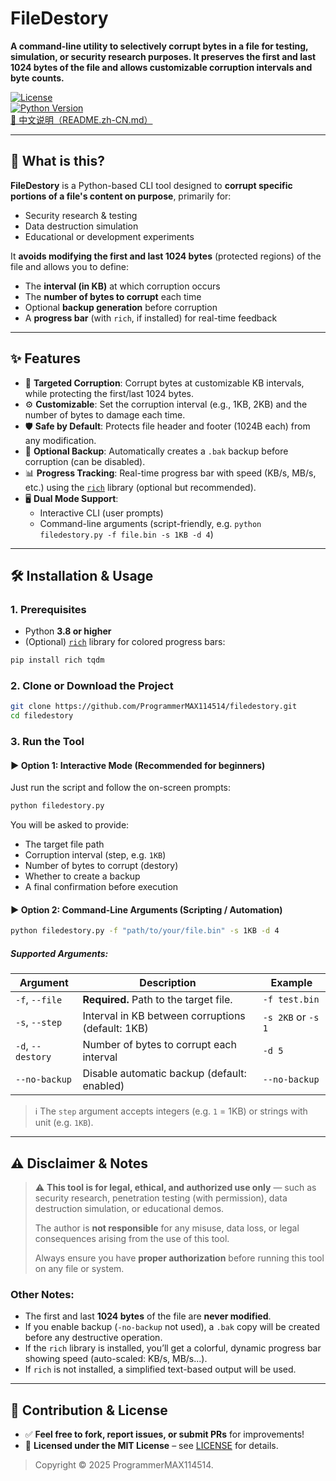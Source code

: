 # FileDestory

**A command-line utility to selectively corrupt bytes in a file for testing, simulation, or security research purposes. It preserves the first and last 1024 bytes of the file and allows customizable corruption intervals and byte counts.**

[![License](https://img.shields.io/badge/license-MIT-blue.svg)](LICENSE)  
[![Python Version](https://img.shields.io/badge/python-3.8+-blue.svg)](https://www.python.org/downloads/)  
[📘 中文说明（README.zh-CN.md）](README.zh-CN.md)  <!-- 指向中文版 README -->

---

## 📌 What is this?

**FileDestory** is a Python-based CLI tool designed to **corrupt specific portions of a file's content on purpose**, primarily for:

- Security research & testing  
- Data destruction simulation  
- Educational or development experiments  

It **avoids modifying the first and last 1024 bytes** (protected regions) of the file and allows you to define:

- The **interval (in KB)** at which corruption occurs  
- The **number of bytes to corrupt** each time  
- Optional **backup generation** before corruption  
- A **progress bar** (with `rich`, if installed) for real-time feedback  

---

## ✨ Features

- 🎯 **Targeted Corruption**: Corrupt bytes at customizable KB intervals, while protecting the first/last 1024 bytes.
- ⚙️ **Customizable**: Set the corruption interval (e.g., 1KB, 2KB) and the number of bytes to damage each time.
- 🛡️ **Safe by Default**: Protects file header and footer (1024B each) from any modification.
- 💾 **Optional Backup**: Automatically creates a `.bak` backup before corruption (can be disabled).
- 📊 **Progress Tracking**: Real-time progress bar with speed (KB/s, MB/s, etc.) using the [`rich`](https://github.com/Textualize/rich) library (optional but recommended).
- 🖥️ **Dual Mode Support**: 
  - Interactive CLI (user prompts)
  - Command-line arguments (script-friendly, e.g. `python filedestory.py -f file.bin -s 1KB -d 4`)

---

## 🛠️ Installation & Usage

### 1. Prerequisites

- Python **3.8 or higher**
- (Optional) [`rich`](https://pypi.org/project/rich/) library for colored progress bars:
```bash
pip install rich tqdm
```

### 2. Clone or Download the Project
```bash
git clone https://github.com/ProgrammerMAX114514/filedestory.git
cd filedestory
```

### 3. Run the Tool

#### ▶️ Option 1: Interactive Mode (Recommended for beginners)

Just run the script and follow the on-screen prompts:
```bash
python filedestory.py
```
You will be asked to provide:
- The target file path
- Corruption interval (step, e.g. `1KB`)
- Number of bytes to corrupt (destory)
- Whether to create a backup
- A final confirmation before execution

#### ▶️ Option 2: Command-Line Arguments (Scripting / Automation)
```bash
python filedestory.py -f "path/to/your/file.bin" -s 1KB -d 4
```
##### Supported Arguments:
| Argument         | Description                                      | Example              |
|------------------|--------------------------------------------------|----------------------|
| `-f`, `--file`   | **Required.** Path to the target file.           | `-f test.bin`        |
| `-s`, `--step`   | Interval in KB between corruptions (default: 1KB)| `-s 2KB` or `-s 1`   |
| `-d`, `--destory`| Number of bytes to corrupt each interval         | `-d 5`               |
| `--no-backup`    | Disable automatic backup (default: enabled)      | `--no-backup`        |

> ℹ️ The `step` argument accepts integers (e.g. `1` = 1KB) or strings with unit (e.g. `1KB`).

---

## ⚠️ Disclaimer & Notes

> ⚠️ **This tool is for legal, ethical, and authorized use only** — such as security research, penetration testing (with permission), data destruction simulation, or educational demos.  
> 
> The author is **not responsible** for any misuse, data loss, or legal consequences arising from the use of this tool.  
> 
> Always ensure you have **proper authorization** before running this tool on any file or system.

### Other Notes:
- The first and last **1024 bytes** of the file are **never modified**.
- If you enable backup (`-no-backup` not used), a `.bak` copy will be created before any destructive operation.
- If the `rich` library is installed, you’ll get a colorful, dynamic progress bar showing speed (auto-scaled: KB/s, MB/s...).
- If `rich` is not installed, a simplified text-based output will be used.

---

## 🤝 Contribution & License

- ✅ **Feel free to fork, report issues, or submit PRs** for improvements!
- 📜 **Licensed under the MIT License** – see [LICENSE](LICENSE) for details.

> Copyright © 2025 ProgrammerMAX114514.
